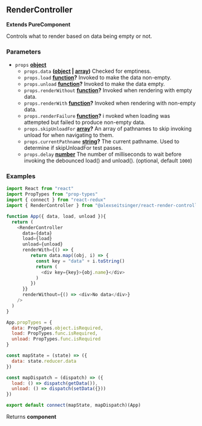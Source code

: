 <!-- Generated by documentation.js. Update this documentation by updating the source code. -->

## RenderController

**Extends PureComponent**

Controls what to render based on data being empty or not.

### Parameters

-   `props` **[object][1]** 
    -   `props.data` **([object][1] \| [array][2])** Checked for emptiness.
    -   `props.load` **[function][3]?** Invoked to make the data non-empty.
    -   `props.unload` **[function][3]?** Invoked to make the data empty.
    -   `props.renderWithout` **[function][3]?** Invoked when rendering with empty data.
    -   `props.renderWith` **[function][3]?** Invoked when rendering with non-empty data.
    -   `props.renderFailure` **[function][3]?** i
        nvoked when loading was attempted but failed to produce non-empty data.
    -   `props.skipUnloadFor` **[array][2]?** An array of pathnames to skip invoking unload for when navigating to them.
    -   `props.currentPathname` **[string][4]?** The current pathname. Used to determine if skipUnloadFor test passes.
    -   `props.delay` **[number][5]** The number of milliseconds to wait before invoking the debounced load() and unload(). (optional, default `1000`)

### Examples

```javascript
import React from "react"
import PropTypes from "prop-types"
import { connect } from "react-redux"
import { RenderController } from "@alexseitsinger/react-render-controller"

function App({ data, load, unload }){
  return (
    <RenderController
      data={data}
      load={load}
      unload={unload}
      renderWith={() => {
         return data.map((obj, i) => {
           const key = "data" + i.toString()
           return (
             <div key={key}>{obj.name}</div>
           )
         })
      }}
      renderWithout={() => <div>No data</div>}
    />
  )
}

App.propTypes = {
  data: PropTypes.object.isRequired,
  load: PropTypes.func.isRequired,
  unload: PropTypes.func.isRequired
}

const mapState = (state) => ({
  data: state.reducer.data
})

const mapDispatch = (dispatch) => ({
  load: () => dispatch(getData()),
  unload: () => dispatch(setData({}))
})

export default connect(mapState, mapDispatch)(App)
```

Returns **component** 

[1]: https://developer.mozilla.org/docs/Web/JavaScript/Reference/Global_Objects/Object

[2]: https://developer.mozilla.org/docs/Web/JavaScript/Reference/Global_Objects/Array

[3]: https://developer.mozilla.org/docs/Web/JavaScript/Reference/Statements/function

[4]: https://developer.mozilla.org/docs/Web/JavaScript/Reference/Global_Objects/String

[5]: https://developer.mozilla.org/docs/Web/JavaScript/Reference/Global_Objects/Number
